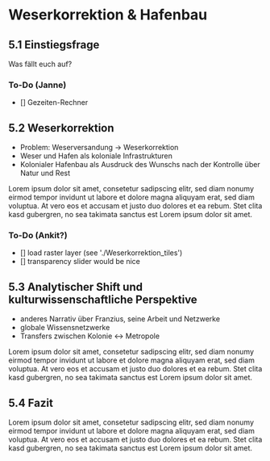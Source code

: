 # Weserkorrektion & Hafenbau

## 5.1 Einstiegsfrage

Was fällt euch auf?

### To-Do (Janne)
  - [] Gezeiten-Rechner

## 5.2 Weserkorrektion
  - Problem: Weserversandung → Weserkorrektion
  - Weser und Hafen als koloniale Infrastrukturen
  - Kolonialer Hafenbau als Ausdruck des Wunschs nach der Kontrolle über Natur und Rest

Lorem ipsum dolor sit amet, consetetur sadipscing elitr, sed diam nonumy eirmod tempor invidunt ut labore et dolore magna aliquyam erat, sed diam voluptua. At vero eos et accusam et justo duo dolores et ea rebum. Stet clita kasd gubergren, no sea takimata sanctus est Lorem ipsum dolor sit amet.

### To-Do (Ankit?)
  - [] load raster layer (see './Weserkorrektion_tiles')
  - [] transparency slider would be nice

## 5.3 Analytischer Shift und kulturwissenschaftliche Perspektive
- anderes Narrativ über Franzius, seine Arbeit und Netzwerke
- globale Wissensnetzwerke
- Transfers zwischen Kolonie ↔ Metropole

Lorem ipsum dolor sit amet, consetetur sadipscing elitr, sed diam nonumy eirmod tempor invidunt ut labore et dolore magna aliquyam erat, sed diam voluptua. At vero eos et accusam et justo duo dolores et ea rebum. Stet clita kasd gubergren, no sea takimata sanctus est Lorem ipsum dolor sit amet.

## 5.4 Fazit

Lorem ipsum dolor sit amet, consetetur sadipscing elitr, sed diam nonumy eirmod tempor invidunt ut labore et dolore magna aliquyam erat, sed diam voluptua. At vero eos et accusam et justo duo dolores et ea rebum. Stet clita kasd gubergren, no sea takimata sanctus est Lorem ipsum dolor sit amet.
